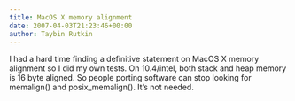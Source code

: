 ```yaml
---
title: MacOS X memory alignment
date: 2007-04-03T21:23:46+00:00
author: Taybin Rutkin
---
```


I had a hard time finding a definitive statement on MacOS X memory alignment so I did my own tests. On 10.4/intel, both stack and heap memory is 16 byte aligned. So people porting software can stop looking for memalign() and posix_memalign(). It&#8217;s not needed.
